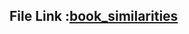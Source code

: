 ## File Link :[book_similarities](https://drive.google.com/file/d/1QajMt28iN5sIYTxK4s9iS9XG-yXodh3T/view?usp=sharing)

